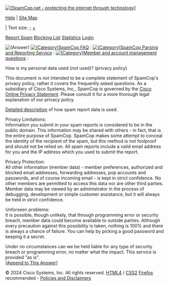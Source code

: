 [![[SpamCop.net - protecting the internet through technology]](/images/05logo.png)](https://www.spamcop.net/) [](mailto:bait-9fdf9a54-67590cbe@good.julianhaight.com)

[Help](https://www.spamcop.net/help.shtml) | [Site Map](https://www.spamcop.net/sitemap.shtml)

| Text size: [\-](javascript:fontMinus();) [+](javascript:fontPlus();)

     

[Report Spam](https://www.spamcop.net/anonsignup.shtml) [Blocking List](https://www.spamcop.net/bl.shtml) [Statistics](https://www.spamcop.net/spamstats.shtml) [Login](https://www.spamcop.net/mcgi?action=loginform;returnurl=%2Ffom-serve%2Fcache%2F168.html)

![(Answer)](../bags/ans.gif) [![(Category) ](../bags/cat-small.gif)SpamCop FAQ](https://www.spamcop.net/fom-serve/cache/1.html) : [![(Category) ](../bags/cat-small.gif)SpamCop Parsing and Reporting Service](https://www.spamcop.net/fom-serve/cache/285.html) : [![(Category) ](../bags/cat-small.gif)Member and account management questions](https://www.spamcop.net/fom-serve/cache/128.html) :  

How is my personal data used (not used)? (privacy policy)

This document is not intended to be a complete statement of SpamCop's privacy policy, rather it covers the frequently asked questions. As a subsidiary of Cisco Systems, Inc., SpamCop is governed by the [Cisco Online Privacy Statement](http://www.cisco.com/web/siteassets/legal/privacy.html). Please consult it for a more thorough legal explanation of our privacy policy.

[Detailed description](https://www.spamcop.net/fom-serve/cache/145.html) of how spam report data is used.

Privacy Limitations:  
Information you submit in your spam reports is considered to be in the public domain. This information may be shared with others - in fact, that is the entire purpose of SpamCop. SpamCop makes some attempt to conceal the identity of the recipient of the spam, but this method is not foolproof and should not be relied on. All spam reports include a valid email address for you and the IP address which you used to submit the report.

Privacy Protection:  
All other information (member data) - member preferences, authorized and blocked email addresses, forwarding addresses, pop accounts and passwords, and of course incoming email - is kept in strict confidence. No other members are permitted to access this data nor are other third parties. Member data may be viewed by an administrator in the process of debugging, development or simple customer assistance, but it will always be held in strict confidence.

Unforseen problems:  
It is possible, though unlikely, that through programming error or security breach, member data could become available to outside parties. Although every precaution against this possibility is taken, nothing is 100% and there is always a chance of failure. You can help by picking a good password and keeping it a secret.

Under no circumstances can we be held liable for any type of security breach or programming error, no matter what the impact. This service is provided "as is".  
\[[Append to This Answer](http://cms.spamcop.net/fom?_insertpart=1&checkSequenceNumber=12&cmd=editPart&file=168&partnum=9999afterLast)\]

© 2024 Cisco Systems, Inc. All rights reserved. [HTML4](https://validator.w3.org/check?uri=referer) / [CSS2](https://jigsaw.w3.org/css-validator/check/referer) [Firefox](https://www.mozilla.org/firefox) recommended - [Policies and Disclaimers](https://www.spamcop.net/fom-serve/cache/400.html)